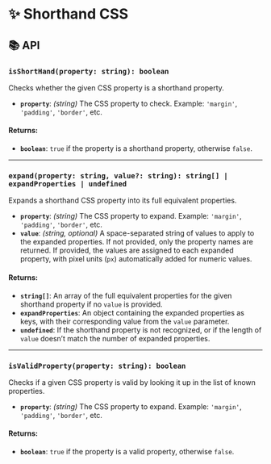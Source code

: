 # ✨ Shorthand CSS

## 📚 API

### `isShortHand(property: string): boolean`

Checks whether the given CSS property is a shorthand property.

- **`property`**: *(string)* The CSS property to check. Example: `'margin'`, `'padding'`, `'border'`, etc.

#### Returns:
- **`boolean`**: `true` if the property is a shorthand property, otherwise `false`.

--- 

### `expand(property: string, value?: string): string[] | expandProperties | undefined`

Expands a shorthand CSS property into its full equivalent properties.

- **`property`**: *(string)* The CSS property to expand. Example: `'margin'`, `'padding'`, `'border'`, etc.
- **`value`**: *(string, optional)* A space-separated string of values to apply to the expanded properties. If not provided, only the property names are returned. If provided, the values are assigned to each expanded property, with pixel units (`px`) automatically added for numeric values.

#### Returns:
- **`string[]`**: An array of the full equivalent properties for the given shorthand property if no `value` is provided.
- **`expandProperties`**: An object containing the expanded properties as keys, with their corresponding value from the `value` parameter.
- **`undefined`**: If the shorthand property is not recognized, or if the length of `value` doesn’t match the number of expanded properties.

---

### `isValidProperty(property: string): boolean`

Checks if a given CSS property is valid by looking it up in the list of known properties.
- **`property`**: *(string)* The CSS property to expand. Example: `'margin'`, `'padding'`, `'border'`, etc.

#### Returns:
- **`boolean`**: `true` if the property is a valid property, otherwise `false`.
